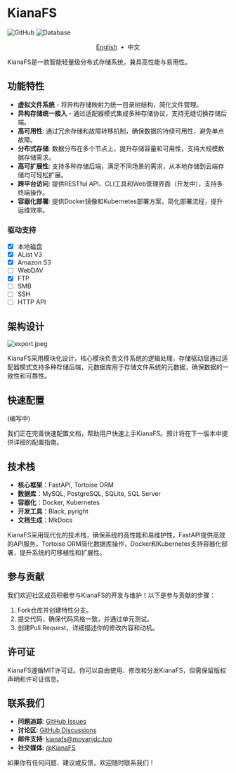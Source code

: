 # KianaFS

![GitHub](https://img.shields.io/github/license/moyanj/kianafs)
![Database](https://img.shields.io/badge/database-PostgreSQL-blue)

<p align="center">
    <a href="README.md">English</a> &nbsp;&bull;&nbsp;
    <a>中文</a>
</p>

KianaFS是一款智能轻量级分布式存储系统，兼具高性能与易用性。

## 功能特性

- **虚拟文件系统** - 将异构存储映射为统一目录树结构，简化文件管理。
- **异构存储统一接入** - 通过适配器模式集成多种存储协议，支持无缝切换存储后端。
- **高可用性**: 通过冗余存储和故障转移机制，确保数据的持续可用性，避免单点故障。
- **分布式存储**: 数据分布在多个节点上，提升存储容量和可用性，支持大规模数据存储需求。
- **高可扩展性**: 支持多种存储后端，满足不同场景的需求，从本地存储到云端存储均可轻松扩展。
- **跨平台访问**: 提供RESTful API、CLI工具和Web管理界面（开发中），支持多终端操作。
- **容器化部署**: 提供Docker镜像和Kubernetes部署方案，简化部署流程，提升运维效率。

### 驱动支持
- [x] 本地磁盘
- [x] AList V3
- [x] Amazon S3
- [ ] WebDAV
- [x] FTP
- [ ] SMB
- [ ] SSH
- [ ] HTTP API

## 架构设计

![export.jpeg](https://s2.loli.net/2025/03/08/DIjrNf3WRTF9uwP.jpg)

KianaFS采用模块化设计，核心模块负责文件系统的逻辑处理，存储驱动层通过适配器模式支持多种存储后端，元数据库用于存储文件系统的元数据，确保数据的一致性和可靠性。

## 快速配置

(编写中)

我们正在完善快速配置文档，帮助用户快速上手KianaFS。预计将在下一版本中提供详细的配置指南。

## 技术栈

- **核心框架**：FastAPI, Tortoise ORM
- **数据库**：MySQL, PostgreSQL, SQLite, SQL Server
- **容器化**：Docker, Kubernetes
- **开发工具**：Black, pyright
- **文档生成**：MkDocs

KianaFS采用现代化的技术栈，确保系统的高性能和易维护性。FastAPI提供高效的API服务，Tortoise ORM简化数据库操作，Docker和Kubernetes支持容器化部署，提升系统的可移植性和扩展性。

## 参与贡献

我们欢迎社区成员积极参与KianaFS的开发与维护！以下是参与贡献的步骤：

1. Fork仓库并创建特性分支。
2. 提交代码，确保代码风格一致，并通过单元测试。
3. 创建Pull Request，详细描述你的修改内容和动机。

## 许可证

KianaFS遵循MIT许可证。你可以自由使用、修改和分发KianaFS，但需保留版权声明和许可证信息。

## 联系我们

- **问题追踪**: [GitHub Issues](https://github.com/moyanj/kianafs/issues)
- **讨论区**: [GitHub Discussions](https://github.com/moyanj/kianafs/discussions)
- **邮件支持**: kianafs@moyanjdc.top
- **社交媒体**: [@KianaFS](https://twitter.com/KianaFS)

如果你有任何问题、建议或反馈，欢迎随时联系我们！